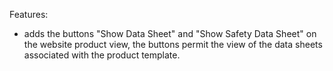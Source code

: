 Features:

- adds the buttons "Show Data Sheet" and "Show Safety Data Sheet" on the website product view, the buttons permit the
  view of the data sheets associated with the product template.
